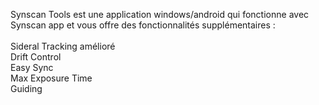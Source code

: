 Synscan Tools est une application windows/android qui fonctionne avec Synscan app et vous offre des fonctionnalités supplémentaires : <br>
<br>
Sideral Tracking amélioré<br> 
Drift Control<br>
Easy Sync <br>
Max Exposure Time<br>
Guiding<br>

